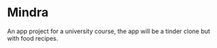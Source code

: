 # Mindra
An app project for a university course, the app will be a tinder clone but with food recipes.
